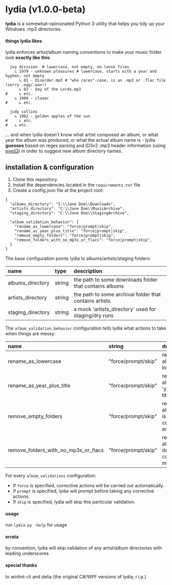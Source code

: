 # lydia (v1.0.0-beta)

**lydia** is a somewhat-opinionated Python 3 utility that helps you tidy up your Windows .mp3 directories.
 
#### things lydia likes

lydia enforces artist/album naming conventions to make your music folder look **exactly like this**:

```properties
  joy division  # lowercase, not empty, no loose files
    ↳ 1979 - unknown pleasures # lowercase, starts with a year and hyphen, not empty
      ↳ 01 - Disorder.mp3 # "who cares"-case, is an .mp3 or .flac file (sorry .ogg/.wav!)
      ↳ 02 - Day of the Lords.mp3 
#     ↳ etc.
    ↳ 1980 - closer
#     ↳ etc.
    
  judy collins
    ↳ 1962 - golden apples of the sun
#     ↳ etc.
#   ↳ etc.
```

... and when lydia doesn't know what artist composed an album, or what year the album was produced, or what the actual album name is - lydia **guesses** based on regex parsing and ID3v2 .mp3 header information (using [eyed3](http://eyed3.nicfit.net/)) in order to suggest new album directory names.

## installation & configuration

1. Clone this repository.
2. Install the dependencies located in the `requirements.txt` file.
3. Create a config.json file at the project root:

```
{
  "albums_directory": "I:\\Jane Doe\\Downloads",
  "artists_directory": "C:\\Jane Doe\\MusicArchive",
  "staging_directory": "C:\\Jane Doe\\StagingArchive",

  "album_validation_behavior": {
    "rename_as_lowercase": "force|prompt|skip",
    "rename_as_year_plus_title": "force|prompt|skip",
    "remove_empty_folders": "force|prompt|skip",
    "remove_folders_with_no_mp3s_or_flacs": "force|prompt|skip",
  }
}
```

The base configuration points lydia to albums/artists/staging folders:

| name               | type   | description                                              |
| :----------------  | :----- | :--------------------------------------------            |
| albums_directory   | string | the path to some downloads folder that contains albums   |
| artists_directory  | string | the path to some archival folder that contains artists   |
| staging_directory  | string | a mock 'artists_directory' used for staging/dry runs     |

The `album_validation_behavior` configuration tells lydia what actions to take when things are messy:
 
| name                                  | string              | description                                           |
| :----------------                     | :-----              | :--------------------------------------------         |
| rename_as_lowercase                   | "force/prompt/skip" | renames an album to lowercase                         |
| rename_as_year_plus_title             | "force/prompt/skip" | renames an album to 'year - title' format             |
| remove_empty_folders                  | "force/prompt/skip" | removes an album if it is completely empty            |
| remove_folders_with_no_mp3s_or_flacs  | "force/prompt/skip" | removes an album if it doesn't contain any mp3s/flacs |

For every `album_validations` configuration:

* If `force` is specified, corrective actions will be carried out automatically.
* If `prompt` is specified, lydia will prompt before taking any corrective actions.
* If `skip` is specified, lydia will skip this particular validation.

#### usage

run `lydia.py -help` for usage

#### errata

 by convention, lydia will skip validation of any artist/album directories with leading underscores

#### special thanks

to winlint-cli and delia (the original C#/WPF versions of lydia; r.i.p.)
